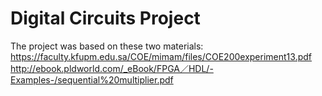 # Digital Circuits Project
The project was based on these two materials:
https://faculty.kfupm.edu.sa/COE/mimam/files/COE200experiment13.pdf
http://ebook.pldworld.com/_eBook/FPGA／HDL/-Examples-/sequential%20multiplier.pdf